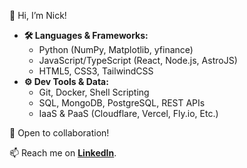 👋 Hi, I’m Nick!

* **🛠️ Languages & Frameworks:**
  * Python (NumPy, Matplotlib, yfinance)
  * JavaScript/TypeScript (React, Node.js, AstroJS)
  * HTML5, CSS3, TailwindCSS
* **⚙️ Dev Tools & Data:**
  * Git, Docker, Shell Scripting
  * SQL, MongoDB, PostgreSQL, REST APIs
  * IaaS & PaaS (Cloudflare, Vercel, Fly.io, Etc.)

💬 Open to collaboration!

📫 Reach me on **[LinkedIn](https://www.linkedin.com/in/nick-bischoff/)**.

